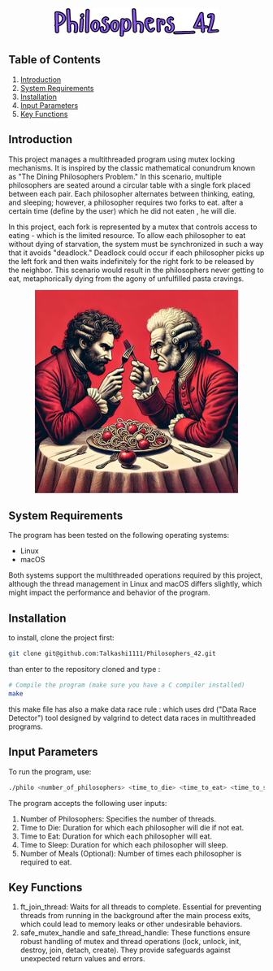 <p align="center">
  <img src="Philosophers_42_transparent_cropped.png" alt="philos"/>
</p>

## Table of Contents
1. [Introduction](#introduction)
2. [System Requirements](#system-requirements)
3. [Installation](#installation)
4. [Input Parameters](#input-parameters)
5. [Key Functions](#key-functions)

## Introduction

This project manages a multithreaded program using mutex locking mechanisms. It is inspired by the classic mathematical conundrum known as "The Dining Philosophers Problem." In this scenario, multiple philosophers are seated around a circular table with a single fork placed between each pair. Each philosopher alternates between thinking, eating, and sleeping; however, a philosopher requires two forks to eat. after a certain time (define by the user) which he did not eaten , he will die.

In this project, each fork is represented by a mutex that controls access to eating - which is the limited resource. To allow each philosopher to eat without dying of starvation, the system must be synchronized in such a way that it avoids "deadlock." Deadlock could occur if each philosopher picks up the left fork and then waits indefinitely for the right fork to be released by the neighbor. This scenario would result in the philosophers never getting to eat, metaphorically dying from the agony of unfulfilled pasta cravings.


<p align="center">
  <img src="philos_eating.webp" alt="My Image" width="400"/>
</p>

## System Requirements

The program has been tested on the following operating systems:

* Linux
* macOS

Both systems support the multithreaded operations required by this project, although the thread management in Linux and macOS differs slightly, which might impact the performance and behavior of the program.

## Installation

to install, clone the project first:
```bash
git clone git@github.com:Talkashi1111/Philosophers_42.git
```
than enter to the repository cloned and type :
```bash
# Compile the program (make sure you have a C compiler installed)
make
```
this make file has also a make data race rule : which uses drd ("Data Race Detector") tool designed by valgrind to detect data races in multithreaded programs.

## Input Parameters

To run the program, use:
```bash
./philo <number_of_philosophers> <time_to_die> <time_to_eat> <time_to_sleep> [number_of_times_each_philosopher_must_eat]
```
The program accepts the following user inputs:

1. Number of Philosophers: Specifies the number of threads.
2. Time to Die: Duration for which each philosopher will die if not eat.
3. Time to Eat: Duration for which each philosopher will eat.
4. Time to Sleep: Duration for which each philosopher will sleep.
5. Number of Meals (Optional): Number of times each philosopher is required to eat.

## Key Functions

1. ft_join_thread: Waits for all threads to complete. Essential for preventing threads from running in the background after the main process exits, which could lead to memory leaks or other undesirable behaviors.
2. safe_mutex_handle and safe_thread_handle: These functions ensure robust handling of mutex and thread operations (lock, unlock, init, destroy, join, detach, create). They provide safeguards against unexpected return values and errors.
